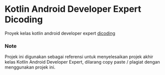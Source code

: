 # Kotlin Android Developer Expert Dicoding
Proyek kelas kotlin android developer expert [dicoding](https://www.dicoding.com/academies/55)

### Note
Projek ini digunakan sebagai referensi untuk menyelesaikan projek akhir kelas Kotlin Android Developer Expert, dilarang copy paste / plagiat dengan menggunakan projek ini.
